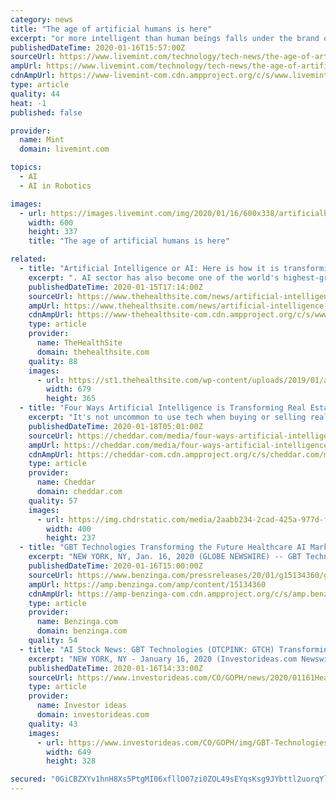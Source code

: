 ```yaml
---
category: news
title: "The age of artificial humans is here"
excerpt: "or more intelligent than human beings falls under the brand of artificial general intelligence (AGI). In fact, Cross referred to Soul Machines as an “AGI research\" company instead of an AI research firm. AGI is pretty much every world-dominating robot or AI you have seen in movies, like, say, The Terminator or Avengers: Age of Ultron."
publishedDateTime: 2020-01-16T15:57:00Z
sourceUrl: https://www.livemint.com/technology/tech-news/the-age-of-artificial-humans-is-here-11579187404431.html
ampUrl: https://www.livemint.com/technology/tech-news/the-age-of-artificial-humans-is-here/amp-11579187404431.html
cdnAmpUrl: https://www-livemint-com.cdn.ampproject.org/c/s/www.livemint.com/technology/tech-news/the-age-of-artificial-humans-is-here/amp-11579187404431.html
type: article
quality: 44
heat: -1
published: false

provider:
  name: Mint
  domain: livemint.com

topics:
  - AI
  - AI in Robotics

images:
  - url: https://images.livemint.com/img/2020/01/16/600x338/artificialhuman_1579187524244.jpg
    width: 600
    height: 337
    title: "The age of artificial humans is here"

related:
  - title: "Artificial Intelligence or AI: Here is how it is transforming healthcare"
    excerpt: ". AI sector has also become one of the world's highest-growth industries. ©Shutterstock. Making a breakthrough in healthcare, researchers at the University of Warwick have developed a new Artificial Intelligence (AI)-based technique that can detect low ..."
    publishedDateTime: 2020-01-15T17:14:00Z
    sourceUrl: https://www.thehealthsite.com/news/artificial-intelligence-or-ai-here-is-how-it-is-transforming-healthcare-722335/
    ampUrl: https://www.thehealthsite.com/news/artificial-intelligence-or-ai-here-is-how-it-is-transforming-healthcare-722335/amp/
    cdnAmpUrl: https://www-thehealthsite-com.cdn.ampproject.org/c/s/www.thehealthsite.com/news/artificial-intelligence-or-ai-here-is-how-it-is-transforming-healthcare-722335/amp/
    type: article
    provider:
      name: TheHealthSite
      domain: thehealthsite.com
    quality: 88
    images:
      - url: https://st1.thehealthsite.com/wp-content/uploads/2019/01/artificial-intelligence.jpg
        width: 679
        height: 365
  - title: "Four Ways Artificial Intelligence is Transforming Real Estate"
    excerpt: "It's not uncommon to use tech when buying or selling real estate, but according to many A.I. developers, we've only just scratched the surface. Paul Armstrong, CEO of Here|Forth, explains how A.I. will make buying and selling real estate smoother than ever before."
    publishedDateTime: 2020-01-18T05:01:00Z
    sourceUrl: https://cheddar.com/media/four-ways-artificial-intelligence-is-transforming-real-estate
    ampUrl: https://cheddar.com/media/four-ways-artificial-intelligence-is-transforming-real-estate.amp
    cdnAmpUrl: https://cheddar-com.cdn.ampproject.org/c/s/cheddar.com/media/four-ways-artificial-intelligence-is-transforming-real-estate.amp
    type: article
    provider:
      name: Cheddar
      domain: cheddar.com
    quality: 57
    images:
      - url: https://img.chdrstatic.com/media/2aabb234-2cad-425a-977d-f728807e2ed5.PNG?width=400
        width: 400
        height: 237
  - title: "GBT Technologies Transforming the Future Healthcare AI Market"
    excerpt: "NEW YORK, NY, Jan. 16, 2020 (GLOBE NEWSWIRE) -- GBT Technologies, Inc. (OTC:GTCH) (GBT) is among a handful of companies that are developing Artificial Intelligence (AI) and Internet of Things (IoT) solutions that are expected to transform the future of the healthcare industry. Both segments of the industry, AI and IoT, are growing ..."
    publishedDateTime: 2020-01-16T15:00:00Z
    sourceUrl: https://www.benzinga.com/pressreleases/20/01/g15134360/gbt-technologies-transforming-the-future-healthcare-ai-market
    ampUrl: https://amp.benzinga.com/amp/content/15134360
    cdnAmpUrl: https://amp-benzinga-com.cdn.ampproject.org/c/s/amp.benzinga.com/amp/content/15134360
    type: article
    provider:
      name: Benzinga.com
      domain: benzinga.com
    quality: 54
  - title: "AI Stock News: GBT Technologies (OTCPINK: GTCH) Transforming the Future Healthcare AI Market"
    excerpt: "NEW YORK, NY - January 16, 2020 (Investorideas.com Newswire) GBT Technologies Inc. (OTCPINK: GTCH) (GBT), is among a handful of companies that are developing Artificial Intelligence (AI) and Internet of Things (IoT) solutions that are expected to transform the future of the healthcare industry. Both segments of the industry, AI and IoT ..."
    publishedDateTime: 2020-01-16T14:33:00Z
    sourceUrl: https://www.investorideas.com/CO/GOPH/news/2020/01161Healthcare-AI.asp
    type: article
    provider:
      name: Investor ideas
      domain: investorideas.com
    quality: 43
    images:
      - url: https://www.investorideas.com/CO/GOPH/img/GBT-Technologies.jpg
        width: 649
        height: 328

secured: "0GiCBZXYv1hnH8Xs5PtgMI06xfllO07zi0ZOL49sEYqsKsg9JYbttl2uorqYleAErtSfznOOU8HrxjfNlTIqCUOqVdsaY1VdSoXCmozoBOjcMY6kR8XbqsnX21hqxYoVX6Lq43i2jJc5sAx7dlnZOn+zGz/KEEMY5hZPvrMIdk2a1ZkeI0qrVPvJmLE7Pvwc9yc8zESaU5Jzr9xisb69Q4YU+XAo8ZYwRLhni1nxnYnzg62xWS1mtWMrxt47r1YPXD8ujE7501/1S61Vn/93VInuB2tCz7qZuebjWEnbsns=;QJEwlJJLGvBoUgNJxr91Rw=="
---
```


